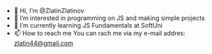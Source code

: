 - 👋 Hi, I’m @ZlatinZlatinov
- 👀 I’m interested in programming on JS and making simple projects
- 🌱 I’m currently learning JS Fundamentals at SoftUni
- 📫 How to reach me You can rach me via my e-mail addres: zlatin44@gmail.com

<!---
ZlatinZlatinov/ZlatinZlatinov is a ✨ special ✨ repository because its `README.md` (this file) appears on your GitHub profile.
You can click the Preview link to take a look at your changes.
--->
